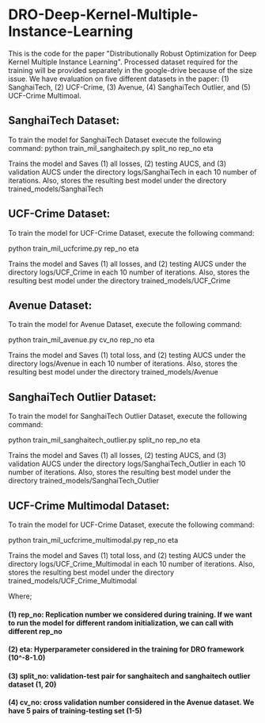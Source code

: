 # DRO-Deep-Kernel-Multiple-Instance-Learning
This is the code for the paper "Distributionally Robust Optimization for Deep Kernel Multiple Instance Learning". 
Processed dataset required for the training will be provided separately in the google-drive because of the size issue.
We have evaluation on five different datasets in the paper: (1) SanghaiTech, (2) UCF-Crime, (3) Avenue, (4) SanghaiTech Outlier, and (5) UCF-Crime Multimoal.

## SanghaiTech Dataset:
To train the model for SanghaiTech Dataset execute the following command:
python train_mil_sanghaitech.py split_no rep_no eta

Trains the model and Saves (1) all losses, (2) testing AUCS,  and (3) validation  AUCS under the directory logs/SanghaiTech in each 10 number of iterations. Also, stores the resulting best model under the directory trained_models/SanghaiTech

## UCF-Crime Dataset:
To train the model for UCF-Crime Dataset, execute the following command:

python train_mil_ucfcrime.py rep_no eta

Trains the model and Saves (1) all losses, and (2) testing AUCS under the directory logs/UCF_Crime in each 10 number of iterations. Also, stores the resulting best model under the directory trained_models/UCF_Crime

## Avenue Dataset:
To train the model for Avenue Dataset, execute the following command:

python train_mil_avenue.py cv_no rep_no eta


Trains the model and Saves (1) total loss, and (2) testing AUCS under the directory logs/Avenue in each 10 number of iterations. Also, stores the resulting best model under the directory trained_models/Avenue


## SanghaiTech Outlier Dataset:
To train the model for SanghaiTech Outlier Dataset, execute the following command:

python train_mil_sanghaitech_outlier.py split_no rep_no eta

Trains the model and Saves (1) all losses, (2) testing AUCS,  and (3) validation  AUCS under the directory logs/SanghaiTech_Outlier in each 10 number of iterations. Also, stores the resulting best model under the directory trained_models/SanghaiTech_Outlier

## UCF-Crime Multimodal Dataset:
To train the model for UCF-Crime Dataset, execute the following command:

python train_mil_ucfcrime_multimodal.py rep_no eta

Trains the model and Saves (1) total loss, and (2) testing AUCS under the directory logs/UCF_Crime_Multimodal in each 10 number of iterations. Also, stores the resulting best model under the directory trained_models/UCF_Crime_Multimodal


Where; 
#### (1) rep_no: Replication number we considered during training. If we want to run the model for different random initialization, we can call with different rep_no
#### (2) eta: Hyperparameter considered in the training for DRO framework (10^-8-1.0)
#### (3) split_no: validation-test pair for sanghaitech and sanghaitech outlier dataset (1, 20)
####  (4) cv_no: cross validation number considered in the Avenue dataset. We have 5 pairs of training-testing set (1-5)



